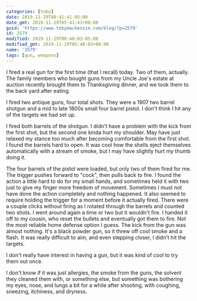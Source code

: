 ```yaml
---
categories: [toby]
date: 2019-11-29T00:41:41-05:00
date_gmt: 2019-11-29T05:41:41+00:00
guid: 'https://www.tobymackenzie.com/blog/?p=2579'
id: 2579
modified: 2019-11-29T00:48:03-05:00
modified_gmt: 2019-11-29T05:48:03+00:00
name: '2579'
tags: [gun, weapons]
---
```


I fired a real gun for the first time (that I recall) today.<!--more-->  Two of them, actually.  The family members who bought guns from my Uncle Joe's estate at auction recently brought them to Thanksgiving dinner, and we took them to the back yard after eating.

I fired two antique guns, four total shots.  They were a 1907 two barrel shotgun and a mid to late 1800s small four barrel pistol.  I don't think I hit any of the targets we had set up.

I fired both barrels of the shotgun.  I didn't have a problem with the kick from the first shot, but the second one kinda hurt my shoulder.  May have just relaxed my stance too much after becoming comfortable from the first shot.  I found the barrels hard to open.  It was cool how the shells eject themselves automatically with a stream of smoke, but I may have slightly hurt my thumb doing it.

The four barrels of the pistol were loaded, but only two of them fired for me.  The trigger pushes forward to "cock", then pulls back to fire.  I found the action a little hard to do for my small hands, and sometimes held it with two just to give my finger more freedom of movement.  Sometimes I must not have done the action completely and nothing happened.  It also seemed to require holding the trigger for a moment before it actually fired.  There were a couple clicks without firing as I rotated through the barrels and counted two shots.  I went around again a time or two but it wouldn't fire.  I handed it off to my cousin, who reset the bullets and eventually got them to fire.  Not the most reliable home defense option I guess.  The kick from the gun was almost nothing.  It's a black powder gun, so it threw off cool smoke and a flash.  It was really difficult to aim, and even stepping closer, I didn't hit the targets.

I don't really have interest in having a gun, but it was kind of cool to try them out once.

I don't know if it was just allergies, the smoke from the guns, the solvent they cleaned them with, or something else, but something was bothering my eyes, nose, and lungs a bit for a while after shooting, with coughing, sneezing, itchiness, and dryness.
